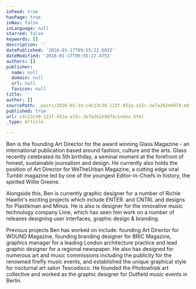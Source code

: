 ```yaml
---
inFeed: true
hasPage: true
inNav: false
inLanguage: null
starred: false
keywords: []
description: ''
datePublished: '2016-01-17T09:55:22.603Z'
dateModified: '2016-01-17T09:55:22.475Z'
authors: []
publisher:
  name: null
  domain: null
  url: null
  favicon: null
title: ''
author: []
sourcePath: _posts/2016-01-14-c4c13c30-123f-452a-a15c-3e7a262e9d74.md
published: true
url: c4c13c30-123f-452a-a15c-3e7a262e9d74/index.html
_type: Article

---
```

Ben is the founding Art Director for the award winning Glass Magazine - an international publication based around fashion, culture and the arts. Glass recently celebrated its 5th birthday, a seminal moment at the forefront of honest, sustainable journalism and design. He currently also holds the position of Art Director for WeTheUrban Magazine, a cutting edge viral Tumblr magazine led by one of the youngest Editor-in-Chiefs in history, the spirited Willie Greene.

Alongside this, Ben is currently graphic designer for a number of Richie Hawtin's exciting projects which include ENTER. and CNTRL and designs for Plastikman and Minus. He is also is designer for the innovative music technology company Liine, which has seen him work on a number of releases designing user interfaces, graphic design & branding.

Previous projects Ben has worked on include: founding Art Director for WOUND Magazine, founding branding designer for BRIC Magazine, graphics manager for a leading London architecture practice and lead graphic designer for a regional newspaper. He also has designed for numerous art and music commissions including the publicity for the renowned firefly music events, and established the unique graphical style for nocturnal art salon Tescodisco. He founded the Photowhisk art collective and worked as the graphic designer for Outfield music events in Berlin.